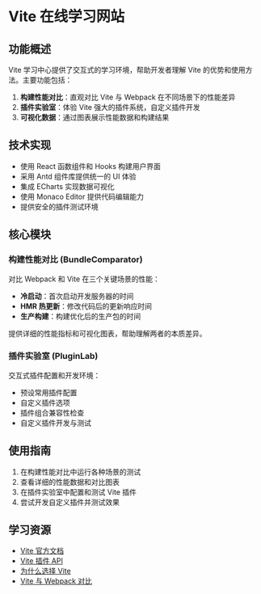 # Vite 在线学习网站

## 功能概述

Vite 学习中心提供了交互式的学习环境，帮助开发者理解 Vite 的优势和使用方法。主要功能包括：

1. **构建性能对比**：直观对比 Vite 与 Webpack 在不同场景下的性能差异
2. **插件实验室**：体验 Vite 强大的插件系统，自定义插件开发
3. **可视化数据**：通过图表展示性能数据和构建结果

## 技术实现

- 使用 React 函数组件和 Hooks 构建用户界面
- 采用 Antd 组件库提供统一的 UI 体验
- 集成 ECharts 实现数据可视化
- 使用 Monaco Editor 提供代码编辑能力
- 提供安全的插件测试环境

## 核心模块

### 构建性能对比 (BundleComparator)

对比 Webpack 和 Vite 在三个关键场景的性能：
- **冷启动**：首次启动开发服务器的时间
- **HMR 热更新**：修改代码后的更新响应时间
- **生产构建**：构建优化后的生产包的时间

提供详细的性能指标和可视化图表，帮助理解两者的本质差异。

### 插件实验室 (PluginLab)

交互式插件配置和开发环境：
- 预设常用插件配置
- 自定义插件选项
- 插件组合兼容性检查
- 自定义插件开发与测试

## 使用指南

1. 在构建性能对比中运行各种场景的测试
2. 查看详细的性能数据和对比图表
3. 在插件实验室中配置和测试 Vite 插件
4. 尝试开发自定义插件并测试效果

## 学习资源

- [Vite 官方文档](https://vitejs.dev/guide/)
- [Vite 插件 API](https://vitejs.dev/guide/api-plugin.html)
- [为什么选择 Vite](https://vitejs.dev/guide/why.html)
- [Vite 与 Webpack 对比](https://vitejs.dev/guide/comparisons.html)